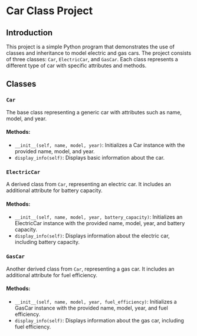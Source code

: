 # Car Class Project

## Introduction

This project is a simple Python program that demonstrates the use of classes and inheritance to model electric and gas cars. The project consists of three classes: `Car`, `ElectricCar`, and `GasCar`. Each class represents a different type of car with specific attributes and methods.

## Classes

### `Car`

The base class representing a generic car with attributes such as name, model, and year.

#### Methods:

- `__init__(self, name, model, year)`: Initializes a Car instance with the provided name, model, and year.
- `display_info(self)`: Displays basic information about the car.

### `ElectricCar`

A derived class from `Car`, representing an electric car. It includes an additional attribute for battery capacity.

#### Methods:

- `__init__(self, name, model, year, battery_capacity)`: Initializes an ElectricCar instance with the provided name, model, year, and battery capacity.
- `display_info(self)`: Displays information about the electric car, including battery capacity.

### `GasCar`

Another derived class from `Car`, representing a gas car. It includes an additional attribute for fuel efficiency.

#### Methods:

- `__init__(self, name, model, year, fuel_efficiency)`: Initializes a GasCar instance with the provided name, model, year, and fuel efficiency.
- `display_info(self)`: Displays information about the gas car, including fuel efficiency.


